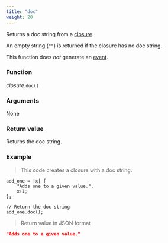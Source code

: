 ```yaml
---
title: "doc"
weight: 20
---
```


Returns a doc string from a [closure](..).

An empty string (`""`) is returned if the closure has no doc string.

This function does *not* generate an [event](../../../events).

### Function

*closure*.`doc()`

### Arguments

None

### Return value

Returns the doc string.

### Example

> This code creates a closure with a doc string:

```thingsdb,json_response
add_one = |x| {
    "Adds one to a given value.";
    x+1;
};

// Return the doc string
add_one.doc();
```

> Return value in JSON format

```json
"Adds one to a given value."
```
